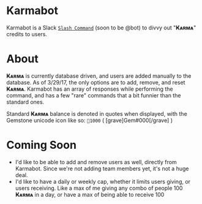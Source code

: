 # Karmabot
Karmabot is a Slack [`Slash Command`](https://api.slack.com/slash-commands) (soon to be @bot) to divvy out "**Ҝᴀʀᴍᴀ**" credits to users.

# About
**Ҝᴀʀᴍᴀ** is currently database driven, and users are added manually to the database. As of 3/29/17, the only options are to add, remove, and reset **Ҝᴀʀᴍᴀ**. Karmabot has an array of responses while performing the command, and has a few "rare" commands that a bit funnier than the standard ones.

Standard **Ҝᴀʀᴍᴀ** balance is denoted in quotes when displayed, with the Gemstone unicode icon like so: `💎1000` ( [grave]Gem#000[/grave] )

# Coming Soon
- I'd like to be able to add and remove users as well, directly from Karmabot. Since we're not adding team members yet, it's not a huge deal.
- I'd like to have a daily or weekly cap, whether it limits users giving, or users receiving. Like a max of me giving any combo of people 100 **Ҝᴀʀᴍᴀ** in a day, or have a max of being able to receive 100
